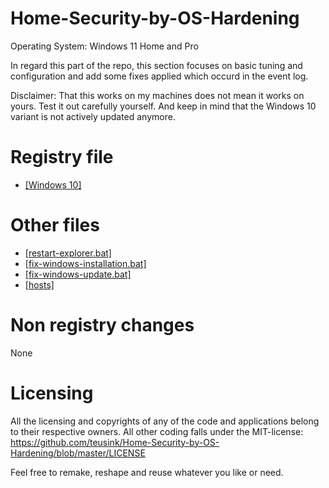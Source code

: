 ﻿# Home-Security-by-OS-Hardening
Operating System: Windows 11 Home and Pro

In regard this part of the repo, this section focuses on basic tuning and configuration and add some fixes applied which occurd in the event log.

Disclaimer: That this works on my machines does not mean it works on yours. Test it out carefully yourself. And keep in mind that the Windows 10 variant is not actively updated anymore.

# Registry file
- [[Windows 10]](https://github.com/teusink/Home-Security-by-OS-Hardening/blob/master/files/other/basic-hardening-windows-10.reg)

# Other files
- [[restart-explorer.bat]](https://github.com/teusink/Home-Security-by-OS-Hardening/blob/master/Windows10/tools/restart-explorer.bat)
- [[fix-windows-installation.bat]](https://github.com/teusink/Home-Security-by-OS-Hardening/blob/master/Windows10/tools/fix-windows-installation.bat)
- [[fix-windows-update.bat]](https://github.com/teusink/Home-Security-by-OS-Hardening/blob/master/Windows10/tools/fix-windows-update.bat)
- [[hosts]](https://github.com/teusink/Home-Security-by-OS-Hardening/blob/master/Windows10/basic/hosts)

# Non registry changes

None

# Licensing
All the licensing and copyrights of any of the code and applications belong to their respective owners. All other coding falls under the MIT-license: https://github.com/teusink/Home-Security-by-OS-Hardening/blob/master/LICENSE

Feel free to remake, reshape and reuse whatever you like or need.
